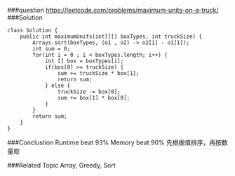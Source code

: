 ###question
https://leetcode.com/problems/maximum-units-on-a-truck/
###Solution
```
class Solution {
    public int maximumUnits(int[][] boxTypes, int truckSize) {
        Arrays.sort(boxTypes, (o1 , o2) -> o2[1] - o1[1]);
        int sum = 0;
        for(int i = 0 ; i < boxTypes.length; i++) {
            int [] box = boxTypes[i];
            if(box[0] >= truckSize) {
                sum += truckSize * box[1];
                return sum;
            } else {
                truckSize -= box[0];
                sum += box[1] * box[0];
            }
        }
        return sum;
    }
}
```

###Conclustion
Runtime beat 93%
Memory beat 90%
先根据值排序，再按数量取

###Related Topic
Array, Greedy, Sort